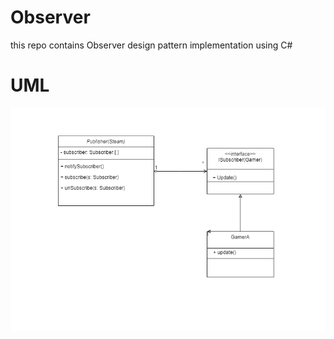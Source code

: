 # Observer
this repo contains Observer design pattern implementation using C#

# UML

 ![UML](uml.png)

